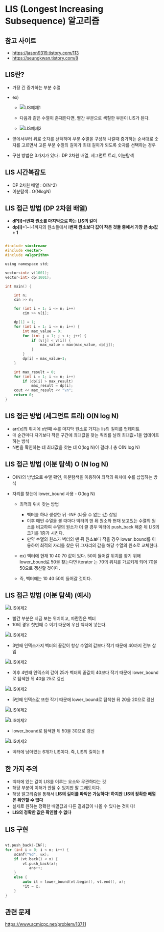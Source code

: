 # LIS (Longest Increasing Subsequence) 알고리즘


## 참고 사이트

- https://jason9319.tistory.com/113
- https://seungkwan.tistory.com/8

## LIS란?

- 가장 긴 증가하는 부분 수열
- ex) 

  - ![LIS예제1](./images/LIS예제1.PNG)
  - 다음과 같은 수열이 존재한다면, 빨간 부분으로 색칠한 부분이 LIS가 된다.
  
  - ![LIS예제2](./images/LIS예제2.PNG)

- 앞에서부터 뒤로 숫자를 선택하며 부분 수열을 구성해 나갈때 증가하는 순서대로 숫자를 고르면서 고른 부분 수열의 길이가 최대 길이가 되도록 숫자를 선택하는 경우

- 구현 방법은 3가지가 있다 : DP 2차원 배열, 세그먼트 트리, 이분탐색


## LIS 시간복잡도

- DP 2차원 배열 : O(N^2)
- 이분탐색 : O(NlogN)



## LIS 접근 방법 (DP 2차원 배열)

- **dP[i]=i번째 원소를 마지막으로 하는 LIS의 길이**
- **dp[i]**=1~i-1까지의 원소들에서 **i번째 원소보다 값이 작은 것들 중에서 가장 큰 dp값 + 1**

```C

#include <iostream>
#include <vector>
#include <algorithm>

using namespace std;

vector<int> v(1001);
vector<int> dp(1001);

int main() {

	int n;
	cin >> n;

	for (int i = 1; i <= n; i++)
		cin >> v[i];

	dp[1] = 1;
	for (int i = 1; i <= n; i++) {
		int max_value = 0;
		for (int j = 1; j < i; j++) {
			if (v[j] < v[i]) {
				max_value = max(max_value, dp[j]);
			}
		}
		dp[i] = max_value+1;
	}

	int max_result = 0;
	for (int i = 1; i <= n; i++)
		if (dp[i] > max_result)
			max_result = dp[i];
	cout << max_result << "\n";
	return 0;
}

```

## LIS 접근 방법 (세그먼트 트리) O(N log N)

- arr[x]의 위치에 x번째 수를 마지막 원소로 가지는 lis의 길이를 업데이트
- 매 순간마다 자기보다 작은 구간에 최대값을 찾는 쿼리를 날려 최대값+1을 업데이트 하는 방식
- N번을 확인하는 데 최대값을 찾는 데 O(log N)이 걸리니 총 O(N log N)



## LIS 접근 방법 (이분 탐색) O (N log N)

- O(N)의 방법으로 수열 확인, 이분탐색을 이용하여 최적의 위치에 수를 삽입하는 방식
- 자리를 찾는데 lower_bound 사용 - O(log N)

	- 최적의 위치 찾는 방법
		- 벡터를 하나 생성한 뒤 -INF (나올 수 없는 값) 삽입
		- 이후 매번 수열을 볼 때마다 벡터의 맨 뒤 원소와 현재 보고있는 수열의 원소를 비교하여 수열의 원소가 더 클 경우 벡터에 push_back 해준 뒤 LIS의 크기를 1증가 시킨다.
		- 만약 수열의 원소가 벡터의 맨 뒤 원소보다 작을 경우 lower_bound를 이용하여 최적의 자리를 찾은 뒤 그자리의 값을 해당 수열의 원소로 교체한다.
		

	- ex) 벡터에 현재 10 40 70 값이 있다. 
	50이 들어갈 위치를 찾기 위해 lower_bound로 50을 찾는다면 iterator 는 70의 위치를 가르키게 되어 70을 50으로 갱신할 것이다.
	- 즉, 벡터에는 10 40 50이 들어갈 것이다.
	
	
## LIS 접근 방법 (이분 탐색) (예시)


![LIS예제2](./images/LIS예제4.PNG)

- 빨간 부분은 지금 보는 위치이고, 파란칸은 벡터
- 10의 경우 첫번째 수 이기 때문에 우선 벡터에 넣는다.

![LIS예제2](./images/LIS예제5.PNG)

- 3번째 인덱스가지 벡터의 끝값이 항상 수열의 값보다 작기 때문에 40까지 전부 삽입

![LIS예제2](./images/LIS예제6.PNG)

- 이후 4번째 인덱스의 값이 25가 벡터의 끝값이 40보다 작기 때문에 lower_bound로 탐색한 뒤 40을 25로 갱신

![LIS예제2](./images/LIS예제7.PNG)

- 5번째 인덱스값 또한 작기 때문에 lower_bound로 탐색한 뒤 20을 20으로 갱신

![LIS예제2](./images/LIS예제8.PNG)

![LIS예제2](./images/LIS예제9.PNG)

- lower_bound로 탐색한 뒤 50을 30으로 갱신

![LIS예제2](./images/LIS예제10.PNG)

- 벡터에 남아있는 6개가 LIS이다. 즉, LIS의 길이는 6


## 한 가지 주의

- 벡터에 있는 값이 LIS를 이루는 요소와 무관하다는 것
- 해당 부분이 이해가 안될 수 있지만 말 그래도이다.
- 해당 알고리즘을 통해서 **LIS의 길이를 파악은 가능하다! 하지만 LIS의 정확한 배열은 확인할 수 없다**
- 실제로 원하는 정확한 배열값과 다른 결과값이 나올 수 있다는 것이다!
- **LIS의 정확한 값은 확인할 수 없다**

## LIS 구현

```c

vt.push_back(-INF);
for (int i = 0; i < n; i++) {
    scanf("%d", &x);
    if (vt.back() < x) {
        vt.push_back(x);
           ans++;
    }
    else {
        auto it = lower_bound(vt.begin(), vt.end(), x);
        *it = x;
    }
}


```

## 관련 문제

https://www.acmicpc.net/problem/13711


